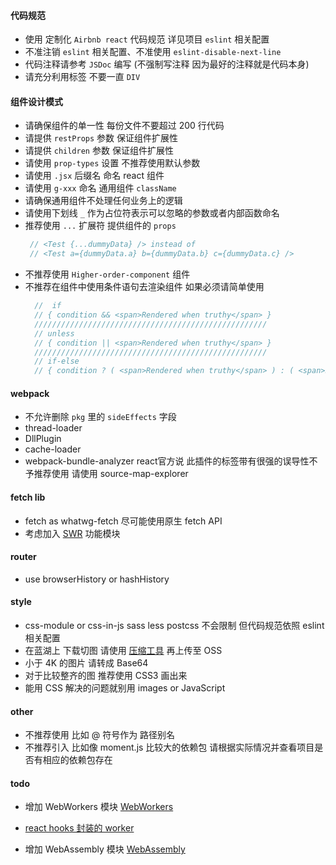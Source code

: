 #### 代码规范
- 使用 定制化 `Airbnb react` 代码规范 详见项目 `eslint` 相关配置
- 不准注销 `eslint` 相关配置、不准使用 `eslint-disable-next-line`
- 代码注释请参考 `JSDoc` 编写 (不强制写注释 因为最好的注释就是代码本身)
- 请充分利用标签 不要一直 `DIV` 

#### 组件设计模式
- 请确保组件的单一性 每份文件不要超过 200 行代码
- 请提供 `restProps` 参数 保证组件扩展性
- 请提供 `children` 参数 保证组件扩展性
- 请使用 `prop-types` 设置 不推荐使用默认参数
- 请使用 `.jsx` 后缀名 命名 react 组件
- 请使用 `g-xxx` 命名 通用组件 `className`
- 请确保通用组件不处理任何业务上的逻辑
- 请使用下划线 `_` 作为占位符表示可以忽略的参数或者内部函数命名
- 推荐使用 `...` 扩展符 提供组件的 `props`
  ```js
   // <Test {...dummyData} /> instead of
   // <Test a={dummyData.a} b={dummyData.b} c={dummyData.c} />
  ````
- 不推荐使用 `Higher-order-component` 组件
- 不推荐在组件中使用条件语句去渲染组件 如果必须请简单使用
  ```js
    //  if 
    // { condition && <span>Rendered when truthy</span> }
    ////////////////////////////////////////////////////
    // unless
    // { condition || <span>Rendered when truthy</span> } 
    ////////////////////////////////////////////////////
    // if-else
    // { condition ? ( <span>Rendered when truthy</span> ) : ( <span>Rendered when falsy</span> )}  
  ```

#### webpack
- 不允许删除 `pkg` 里的 `sideEffects` 字段
- thread-loader
- DllPlugin
- cache-loader
- webpack-bundle-analyzer react官方说 此插件的标签带有很强的误导性不予推荐使用 请使用 source-map-explorer


#### fetch lib
- fetch as whatwg-fetch 尽可能使用原生 fetch API
- 考虑加入 [SWR](https://github.com/zeit/swr) 功能模块


#### router
- use browserHistory or hashHistory


#### style
- css-module or css-in-js sass less postcss 不会限制 但代码规范依照 eslint 相关配置
- 在蓝湖上 下载切图 请使用 [压缩工具](https://tinypng.com/) 再上传至 OSS 
- 小于 4K 的图片 请转成 Base64 
- 对于比较整齐的图 推荐使用 CSS3 画出来
- 能用 CSS 解决的问题就别用 images or JavaScript


#### other
- 不推荐使用 比如 @ 符号作为 路径别名
- 不推荐引入 比如像 moment.js 比较大的依赖包 请根据实际情况并查看项目是否有相应的依赖包存在

#### todo
- 增加 WebWorkers 模块 [WebWorkers](https://github.com/GoogleChromeLabs/comlink)  
- [react hooks 封装的 worker](https://github.com/alewin/useWorker)  

- 增加 WebAssembly 模块 [WebAssembly](https://mbebenita.github.io/WasmExplorer/)

